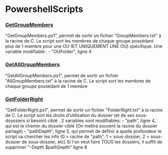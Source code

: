 # PowershellScripts


### [GetGroupMembers](GetGroupMembers.ps1) ###
"GetGroupMembers.ps1", permet de sortir un fichier "GroupMembers.txt" à la racine de C.
Le script sort les membres de chaque groupe possédant plus de 1 membre pour une OU (ET UNIQUEMENT UNE OU) spécifique.
Une variable modifiable :
	- "OUFolder", ligne 4

### [GetAllGroupMembers](GetAllGroupMembers.ps1) ###
"GetAllGroupMembers.ps1", permet de sortir un fichier "AllGroupMembers.txt" à la racine de C.
Le script sort les membres de chaque groupe possédant de 1 membre

### [GetFolderRight](GetFolderRight.ps1) ###
"GetFolderRight.ps1", permet de sortir un fichier "FolderRight.txt" à la racine de C.
Le script sort les droits d'utilisation du dossier (et de ses sous-dosssiers si besoin) ciblé .
2 variables sont modifiables: 
	- "path", ligne 4, qui est le chemin du dossier ciblé (On mettra souvent la racine du dossier partagé)
	- "pathDepth", ligne 5, qui permet de définir à quelle profondeur le script va chercher les info (0 = racine de "path", 1 = sous-dossier, 2 = sous-dossier de sous-dossier, etc)
Si l'on veut faire TOUS les dossiers, il suffit de supprimer "-Depth $pathDepth" ligne 8 
